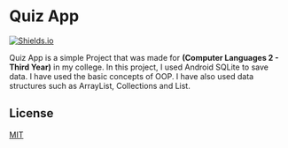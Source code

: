 # Quiz App

[![Shields.io](https://img.shields.io/badge/type-college%20project-orange?style=flat)](http://shields.io/)

Quiz App is a simple Project that was made for **(Computer Languages 2 - Third Year)** in my college. In this project, I used Android SQLite to save data. I have used the basic concepts of OOP. I have also used data structures such as ArrayList, Collections and List.

## License
[MIT](https://choosealicense.com/licenses/mit/)